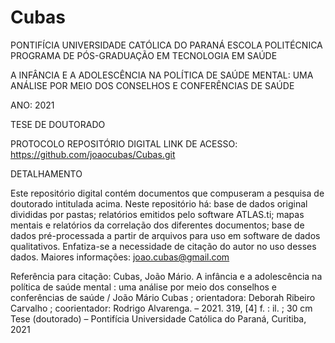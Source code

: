 # Cubas

PONTIFÍCIA UNIVERSIDADE CATÓLICA DO PARANÁ
ESCOLA POLITÉCNICA
PROGRAMA DE PÓS-GRADUAÇÃO EM TECNOLOGIA EM SAÚDE



A INFÂNCIA E A ADOLESCÊNCIA NA POLÍTICA DE SAÚDE MENTAL: UMA ANÁLISE POR MEIO DOS CONSELHOS E CONFERÊNCIAS DE SAÚDE

ANO: 2021

TESE DE DOUTORADO

PROTOCOLO REPOSITÓRIO DIGITAL
LINK DE ACESSO: https://github.com/joaocubas/Cubas.git

DETALHAMENTO

Este repositório digital contém documentos que compuseram a pesquisa de doutorado intitulada acima.
Neste repositório há: base de dados original divididas por pastas; relatórios emitidos pelo software ATLAS.ti; mapas mentais e relatórios da correlação dos diferentes documentos; base de dados pré-processada a partir de arquivos para uso em software de dados qualitativos.
Enfatiza-se a necessidade de citação do autor no uso desses dados.
Maiores informações: joao.cubas@gmail.com 

Referência para citação:
Cubas, João Mário. A infância e a adolescência na política de saúde mental : uma análise por meio dos conselhos e conferências de saúde / João Mário Cubas ; orientadora:
Deborah Ribeiro Carvalho ; coorientador: Rodrigo Alvarenga. – 2021. 319, [4] f. : il. ; 30 cm Tese (doutorado) – Pontifícia Universidade Católica do Paraná, Curitiba, 2021   

